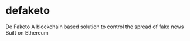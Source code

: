 # defaketo
De Faketo 
A blockchain based solution to control the spread of fake news
Built on Ethereum
